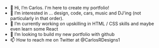 - 👋 Hi, I’m Carlos. I'm here to create my portfolio!
- 👀 I’m interested in ... design, code, cars, music and DJ'ing (not particularly in that order).
- 🌱 I’m currently working on upskilling in HTML / CSS skills and maybe even learn some React
- 💞️ I’m looking to build my new portfolio with github
- 📫 How to reach me on Twitter at @CarlosRDesigns1

<!---
CarlosRDesigns/CarlosRDesigns is a ✨ special ✨ repository because its `README.md` (this file) appears on your GitHub profile.
You can click the Preview link to take a look at your changes.
--->
